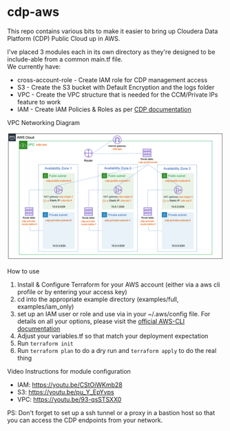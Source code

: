 # cdp-aws
 
This repo contains various bits to make it easier to bring up Cloudera Data Platform (CDP) Public Cloud up in AWS.

I've placed 3 modules each in its own directory as they're designed to be include-able from a common main.tf file.  
We currently have:
- cross-account-role - Create IAM role for CDP management access
- S3  - Create the S3 bucket with Default Encryption and the logs folder 
- VPC - Create the VPC structure that is needed for the CCM/Private IPs feature to work
- IAM - Create IAM Policies & Roles as per [CDP documentation](https://docs.cloudera.com/management-console/cloud/environments/topics/mc-idbroker-minimum-setup.html)

VPC Networking Diagram

![](image/cdp-nw-prerequisite-aws.png "NW Diagram")

How to use

1. Install & Configure Terraform for your AWS account (either via a aws cli profile or by entering your access key)
2. cd into the appropriate example directory (examples/full, examples/iam_only)
3. set up an IAM user or role and use via in your ~/.aws/config file.  For details on all your options, please visit the [official AWS-CLI documentation](https://docs.aws.amazon.com/cli/latest/userguide/cli-configure-files.html)
4. Adjust your variables.tf so that match your deployment expectation
4. Run `terraform init` 
5. Run `terraform plan` to do a dry run and `terraform apply` to do the real thing

Video Instructions for module configuration
- IAM: https://youtu.be/CStOiWKmb28
- S3:  https://youtu.be/pu_Y_EpYvps
- VPC: https://youtu.be/93-qsSTSXX0

 PS: Don't forget to set up a ssh tunnel or a proxy in a bastion host so that you can access the CDP endpoints from your network.
